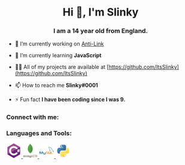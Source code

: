 <h1 align="center">Hi 👋, I'm Slinky</h1>
<h3 align="center">I am a 14 year old from England.</h3>

- 🔭 I’m currently working on [Anti-Link](https://github.com/ItsSlinky/Anti-Link)

- 🌱 I’m currently learning **JavaScript**

- 👨‍💻 All of my projects are available at [https://github.com/ItsSlinky](https://github.com/ItsSlinky)

- 📫 How to reach me **Slinky#0001**

- ⚡ Fun fact **I have been coding since I was 9.**

<h3 align="left">Connect with me:</h3>
<p align="left">
</p>

<h3 align="left">Languages and Tools:</h3>
<p align="left"> <a href="https://www.w3schools.com/cs/" target="_blank" rel="noreferrer"> <img src="https://raw.githubusercontent.com/devicons/devicon/master/icons/csharp/csharp-original.svg" alt="csharp" width="40" height="40"/> </a> <a href="https://www.mongodb.com/" target="_blank" rel="noreferrer"> <img src="https://raw.githubusercontent.com/devicons/devicon/master/icons/mongodb/mongodb-original-wordmark.svg" alt="mongodb" width="40" height="40"/> </a> <a href="https://www.mysql.com/" target="_blank" rel="noreferrer"> <img src="https://raw.githubusercontent.com/devicons/devicon/master/icons/mysql/mysql-original-wordmark.svg" alt="mysql" width="40" height="40"/> </a> <a href="https://www.python.org" target="_blank" rel="noreferrer"> <img src="https://raw.githubusercontent.com/devicons/devicon/master/icons/python/python-original.svg" alt="python" width="40" height="40"/> </a> </p>


